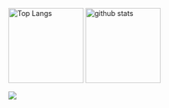 <p align="left"> 
  <img alt="Top Langs" height="150px" src="https://github-readme-stats.vercel.app/api/top-langs/?username=soooota1201&layout=compact&theme=tokyonight" />
  <img alt="github stats" height="150px" src="https://github-readme-stats.vercel.app/api?username=soooota1201&theme=tokyonight&show_icons=true" />
</p>

<div>
  <img src="http://github-readme-streak-stats.herokuapp.com?user=soooota1201&theme=dark">
</div>
